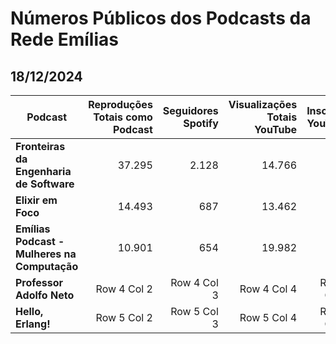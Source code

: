 # Números Públicos dos Podcasts da Rede Emílias

## 18/12/2024

| **Podcast** | **Reproduções Totais como Podcast** | **Seguidores Spotify** | **Visualizações Totais YouTube** | **Inscritos YouTube** |
|--------------|--------------:|--------------:|--------------:|--------------:|
| **Fronteiras da Engenharia de Software**  | 37.295  | 2.128  | 14.766  | 790  |
| **Elixir em Foco**                        |  14.493 | 687  | 13.462 | 574  |
| **Emílias Podcast - Mulheres na Computação** | 10.901 | 654 | 19.982 | 495 |
| **Professor Adolfo Neto**                 | Row 4 Col 2  | Row 4 Col 3  | Row 4 Col 4  | Row 4 Col 5  |
| **Hello, Erlang!**                        | Row 5 Col 2  | Row 5 Col 3  | Row 5 Col 4  | Row 5 Col 5  |
